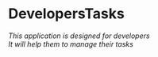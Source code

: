 # DevelopersTasks

_This application is designed for developers_  
_It will help them to manage their tasks_
